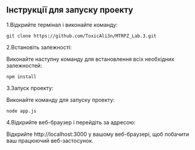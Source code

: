 ## Інструкції для запуску проекту

1.Відкрийте термінал і виконайте команду:

``git clone https://github.com/ToxicAli3n/MTRPZ_Lab.3.git``

2.Встановіть залежності:

Виконайте наступну команду для встановлення всіх необхідних залежностей:

``npm install``

3.Запуск проекту:

Виконайте команду для запуску проекту:

``node app.js``

4.Відкрийте веб-браузер і перейдіть за адресою:

Відкрийте http://localhost:3000 у вашому веб-браузері, щоб побачити ваш працюючий веб-застосунок.